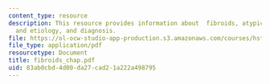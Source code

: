 ```yaml
---
content_type: resource
description: This resource provides information about  fibroids, atypicality, incidence
  and etiology, and diagnosis.
file: https://ol-ocw-studio-app-production.s3.amazonaws.com/courses/hst-071-human-reproductive-biology-fall-2005/83ab0cbd4d00da27cad21a222a498795_fibroids_chap.pdf
file_type: application/pdf
resourcetype: Document
title: fibroids_chap.pdf
uid: 83ab0cbd-4d00-da27-cad2-1a222a498795
---
```

